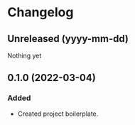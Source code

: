 # Changelog

## Unreleased (yyyy-mm-dd)

Nothing yet

## 0.1.0 (2022-03-04)

### Added

* Created project boilerplate.
